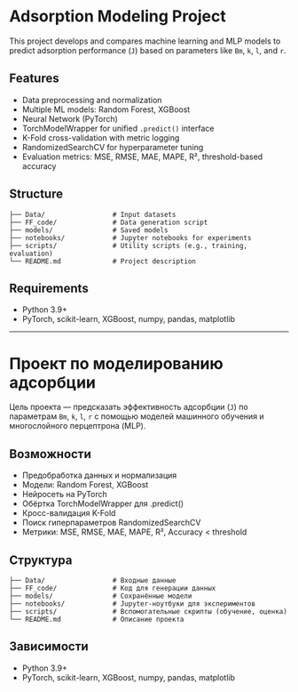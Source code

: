 # Adsorption Modeling Project

This project develops and compares machine learning and MLP models to predict adsorption performance (`J`) based on parameters like `Bm`, `k`, `l`, and `r`.

## Features

* Data preprocessing and normalization
* Multiple ML models: Random Forest, XGBoost
* Neural Network (PyTorch)
* TorchModelWrapper for unified `.predict()` interface
* K-Fold cross-validation with metric logging
* RandomizedSearchCV for hyperparameter tuning
* Evaluation metrics: MSE, RMSE, MAE, MAPE, R², threshold-based accuracy

## Structure

```
├── Data/                 # Input datasets
├── FF_code/              # Data generation script
├── models/               # Saved models
├── notebooks/            # Jupyter notebooks for experiments
├── scripts/              # Utility scripts (e.g., training, evaluation)
└── README.md             # Project description
```

## Requirements

* Python 3.9+
* PyTorch, scikit-learn, XGBoost, numpy, pandas, matplotlib

---

# Проект по моделированию адсорбции

Цель проекта — предсказать эффективность адсорбции (`J`) по параметрам `Bm`, `k`, `l`, `r` с помощью моделей машинного обучения и многослойного перцептрона (MLP).

## Возможности

* Предобработка данных и нормализация
* Модели: Random Forest, XGBoost
* Нейросеть на PyTorch
* Обёртка TorchModelWrapper для .predict()
* Кросс-валидация K-Fold
* Поиск гиперпараметров RandomizedSearchCV
* Метрики: MSE, RMSE, MAE, MAPE, R², Accuracy < threshold

## Структура

```
├── Data/                 # Входные данные
├── FF_code/              # Код для генерации данных
├── models/               # Сохранённые модели
├── notebooks/            # Jupyter-ноутбуки для экспериментов
├── scripts/              # Вспомогательные скрипты (обучение, оценка)
└── README.md             # Описание проекта
```

## Зависимости

* Python 3.9+
* PyTorch, scikit-learn, XGBoost, numpy, pandas, matplotlib
